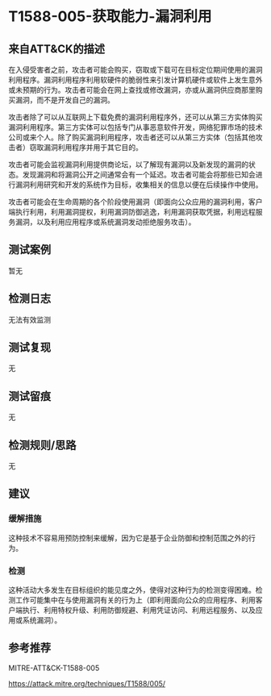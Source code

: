 # T1588-005-获取能力-漏洞利用

## 来自ATT&CK的描述

在入侵受害者之前，攻击者可能会购买，窃取或下载可在目标定位期间使用的漏洞利用程序。漏洞利用程序利用软硬件的脆弱性来引发计算机硬件或软件上发生意外或未预期的行为。攻击者可能会在网上查找或修改漏洞，亦或从漏洞供应商那里购买漏洞，而不是开发自己的漏洞。

攻击者除了可以从互联网上下载免费的漏洞利用程序外，还可以从第三方实体购买漏洞利用程序。第三方实体可以包括专门从事恶意软件开发，网络犯罪市场的技术公司或来个人。除了购买漏洞利用程序，攻击者还可以从第三方实体（包括其他攻击者）窃取漏洞利用程序并用于其它目的。

攻击者可能会监视漏洞利用提供商论坛，以了解现有漏洞以及新发现的漏洞的状态。发现漏洞和将漏洞公开之间通常会有一个延迟。攻击者可能会将那些已知会进行漏洞利用研究和开发的系统作为目标，收集相关的信息以便在后续操作中使用。

攻击者可能会在生命周期的各个阶段使用漏洞（即面向公众应用的漏洞利用，客户端执行利用，利用漏洞提权，利用漏洞防御逃逸，利用漏洞获取凭据，利用远程服务漏洞，以及利用应用程序或系统漏洞发动拒绝服务攻击）。

## 测试案例

暂无

## 检测日志

无法有效监测

## 测试复现

无

## 测试留痕

无

## 检测规则/思路

无

## 建议

### 缓解措施

这种技术不容易用预防控制来缓解，因为它是基于企业防御和控制范围之外的行为。

### 检测

这种活动大多发生在目标组织的能见度之外，使得对这种行为的检测变得困难。检测工作可能集中在与使用漏洞有关的行为上（即利用面向公众的应用程序、利用客户端执行、利用特权升级、利用防御规避、利用凭证访问、利用远程服务、以及应用或系统漏洞）。

## 参考推荐

MITRE-ATT&CK-T1588-005

<https://attack.mitre.org/techniques/T1588/005/>
